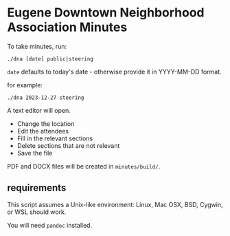 Eugene Downtown Neighborhood Association Minutes
================================================

To take minutes, run:

``` {.sourceCode .bash
./dna [date] public|steering
```

`date` defaults to today\'s date - otherwise provide it in
YYYY-MM-DD format.

for example:

``` {.sourceCode .bash
./dna 2023-12-27 steering
```

A text editor will open.

-   Change the location
-   Edit the attendees
-   Fill in the relevant sections
-   Delete sections that are not relevant
-   Save the file

PDF and DOCX files will be created in `minutes/build/`.

requirements
------------

This script assumes a Unix-like environment: Linux, Mac OSX, BSD,
Cygwin, or WSL should work.

You will need `pandoc` installed.
